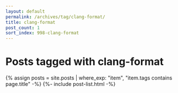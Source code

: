 ```yaml
---
layout: default
permalink: /archives/tag/clang-format/
title: clang-format
post_count: 1
sort_index: 998-clang-format
---
```

<h1 class="page-heading">Posts tagged with clang-format</h1>
{% assign posts = site.posts | where_exp: "item", "item.tags contains page.title" -%}
{%- include post-list.html -%}
